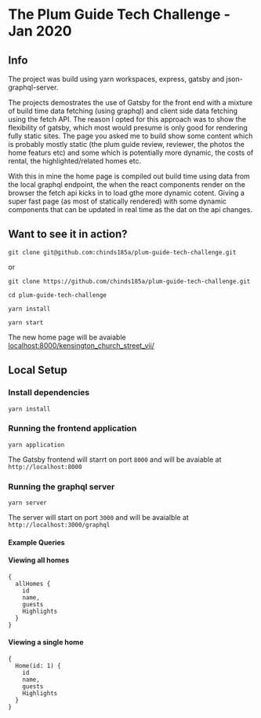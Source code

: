 # The Plum Guide Tech Challenge - Jan 2020

## Info

The project was build using yarn workspaces, express, gatsby and json-graphql-server.

The projects demostrates the use of Gatsby for the front end with a mixture of build time data fetching (using graphql) and client side data fetching using the fetch API.
The reason I opted for this approach was to show the flexibility of gatsby, which most would presume is only good for rendering fully static sites. The page you asked me to build show some content which is probably mostly static (the plum guide review, reviewer, the photos the home featurs etc) and some which is potentially more dynamic, the costs of rental, the highlighted/related homes etc.

With this in mine the home page is compiled out build time using data from the local graphql endpoint, the when the react components render on the browser the fetch api kicks in to load gthe more dynamic cotent. Giving a super fast page (as most of statically rendered) with some dynamic components that can be updated in real time as the dat on the api changes.

## Want to see it in action?

```
git clone git@github.com:chinds185a/plum-guide-tech-challenge.git
```

or

```
git clone https://github.com/chinds185a/plum-guide-tech-challenge.git
```

```
cd plum-guide-tech-challenge
```

```
yarn install
```

```
yarn start
```

The new home page will be avaiable [localhost:8000/kensington_church_street_vii/](http://localhost:8000/kensington_church_street_vii/)

## Local Setup

### Install dependencies

```
yarn install
```

### Running the frontend application

```
yarn application
```

The Gatsby frontend will starrt on port `8000` and will be avaiable at `http://localhost:8000`

### Running the graphql server

```
yarn server
```

The server will start on port `3000` and will be avaialble at `http://localhost:3000/graphql`

#### Example Queries

#### Viewing all homes

```
{
  allHomes {
    id
    name,
    guests
    Highlights
  }
}
```

#### Viewing a single home

```
{
  Home(id: 1) {
    id
    name,
    guests
    Highlights
  }
}
```
